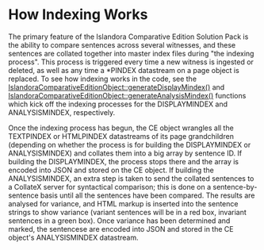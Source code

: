 # How Indexing Works

The primary feature of the Islandora Comparative Edition Solution Pack is the ability to compare sentences across several witnesses, and these sentences are collated together into master index files during "the indexing process". This process is triggered every time a new witness is ingested or deleted, as well as any time a *PINDEX datastream on a page object is replaced. To see how indexing works in the code, see the [IslandoraComparativeEditionObject::generateDisplayMindex()](https://github.com/fsulib/islandora_solution_pack_comparative_edition/blob/master/includes/classes.inc#L113) and [IslandoraComparativeEditionObject::generateAnalysisMindex()](https://github.com/fsulib/islandora_solution_pack_comparative_edition/blob/master/includes/classes.inc#L171) functions which kick off the indexing processes for the DISPLAYMINDEX and ANALYSISMINDEX, respectively. 

Once the indexing process has begun, the CE object wrangles all the TEXTPINDEX or HTMLPINDEX datastreams of its page grandchildren (depending on whether the process is for building the DISPLAYMINDEX or ANALYSISMINDEX) and collates them into a big array by sentence ID. If building the DISPLAYMINDEX, the process stops there and the array is encoded into JSON and stored on the CE object. If building the ANALYSISMINDEX, an extra step is taken to send the collated sentences to a CollateX server for syntactical comparison; this is done on a sentence-by-sentence basis until all the sentences have been compared. The results are analysed for variance, and HTML markup is inserted into the sentence strings to show variance (variant sentences will be in a red box, invariant sentences in a green box). Once variance has been determined and marked, the sentencese are encoded into JSON and stored in the CE object's ANALYSISMINDEX datastream.
